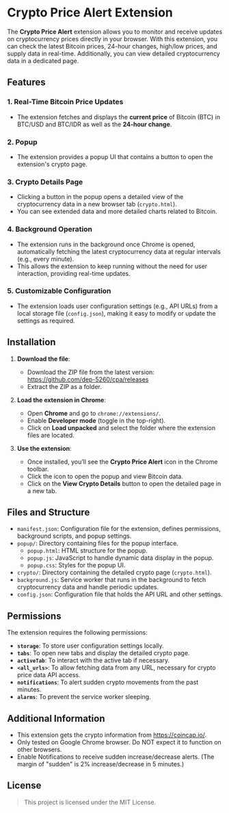 # Crypto Price Alert Extension

The **Crypto Price Alert** extension allows you to monitor and receive updates on cryptocurrency prices directly in your browser. With this extension, you can check the latest Bitcoin prices, 24-hour changes, high/low prices, and supply data in real-time. Additionally, you can view detailed cryptocurrency data in a dedicated page.

## Features

### 1. **Real-Time Bitcoin Price Updates**
   - The extension fetches and displays the **current price** of Bitcoin (BTC) in BTC/USD and BTC/IDR as well as the **24-hour change**.

### 2. **Popup**
   - The extension provides a popup UI that contains a button to open the extension's crypto page.

### 3. **Crypto Details Page**
   - Clicking a button in the popup opens a detailed view of the cryptocurrency data in a new browser tab (`crypto.html`).
   - You can see extended data and more detailed charts related to Bitcoin.

### 4. **Background Operation**
   - The extension runs in the background once Chrome is opened, automatically fetching the latest cryptocurrency data at regular intervals (e.g., every minute).
   - This allows the extension to keep running without the need for user interaction, providing real-time updates.

### 5. **Customizable Configuration**
   - The extension loads user configuration settings (e.g., API URLs) from a local storage file (`config.json`), making it easy to modify or update the settings as required.

## Installation

1. **Download the file**:
   - Download the ZIP file from the latest version: https://github.com/dep-5260/cpa/releases
   - Extract the ZIP as a folder.

2. **Load the extension in Chrome**:
   - Open **Chrome** and go to `chrome://extensions/`.
   - Enable **Developer mode** (toggle in the top-right).
   - Click on **Load unpacked** and select the folder where the extension files are located.
   
3. **Use the extension**:
   - Once installed, you’ll see the **Crypto Price Alert** icon in the Chrome toolbar.
   - Click the icon to open the popup and view Bitcoin data.
   - Click on the **View Crypto Details** button to open the detailed page in a new tab.

## Files and Structure

- `manifest.json`: Configuration file for the extension, defines permissions, background scripts, and popup settings.
- `popup/`: Directory containing files for the popup interface.
  - `popup.html`: HTML structure for the popup.
  - `popup.js`: JavaScript to handle dynamic data display in the popup.
  - `popup.css`: Styles for the popup UI.
- `crypto/`: Directory containing the detailed crypto page (`crypto.html`).
- `background.js`: Service worker that runs in the background to fetch cryptocurrency data and handle periodic updates.
- `config.json`: Configuration file that holds the API URL and other settings.

## Permissions

The extension requires the following permissions:

- **`storage`**: To store user configuration settings locally.
- **`tabs`**: To open new tabs and display the detailed crypto page.
- **`activeTab`**: To interact with the active tab if necessary.
- **`<all_urls>`**: To allow fetching data from any URL, necessary for crypto price data API access.
- **`notifications`**: To alert sudden crypto movements from the past minutes.
- **`alarms`**: To prevent the service worker sleeping.

## Additional Information
- This extension gets the crypto information from https://coincap.io/.
- Only tested on Google Chrome browser. Do NOT expect it to function on other browsers.
- Enable Notifications to receive sudden increase/decrease alerts. (The margin of "sudden" is 2% increase/decrease in 5 minutes.)

## License

> This project is licensed under the MIT License.